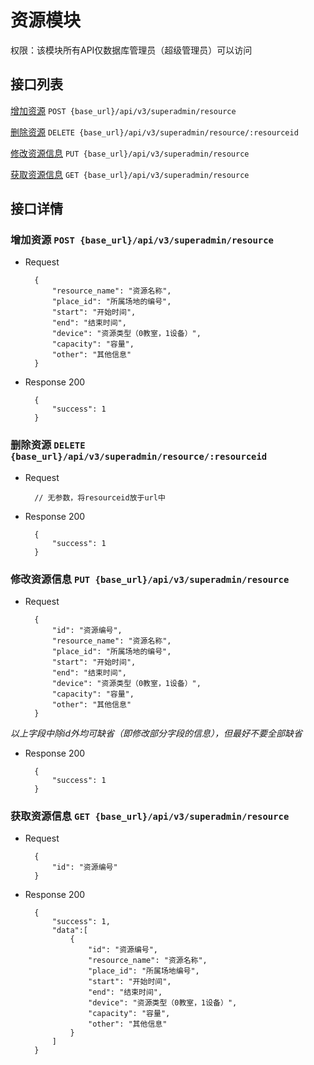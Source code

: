 # 资源模块

权限：该模块所有API仅数据库管理员（超级管理员）可以访问

## 接口列表

[增加资源](#post_resource) `POST {base_url}/api/v3/superadmin/resource`

[删除资源](#delete_resource) `DELETE {base_url}/api/v3/superadmin/resource/:resourceid`

[修改资源信息](#put_resource) `PUT {base_url}/api/v3/superadmin/resource`

[获取资源信息](#get_resource) `GET {base_url}/api/v3/superadmin/resource`

## 接口详情

<a name="post_resource"></a>

### 增加资源 `POST {base_url}/api/v3/superadmin/resource`

+ Request

        {
            "resource_name": "资源名称",
            "place_id": "所属场地的编号",
            "start": "开始时间",
            "end": "结束时间",
            "device": "资源类型（0教室，1设备）",
            "capacity": "容量",
            "other": "其他信息"
        }

+ Response 200

        {
            "success": 1
        }

<a name="delete_resource"></a>

### 删除资源 `DELETE {base_url}/api/v3/superadmin/resource/:resourceid`

+ Request

        // 无参数，将resourceid放于url中

+ Response 200

        {
            "success": 1
        }

<a name="put_resource"></a>

### 修改资源信息 `PUT {base_url}/api/v3/superadmin/resource`

+ Request

        {
            "id": "资源编号",
            "resource_name": "资源名称",
            "place_id": "所属场地的编号",
            "start": "开始时间",
            "end": "结束时间",
            "device": "资源类型（0教室，1设备）",
            "capacity": "容量",
            "other": "其他信息"
        }

_以上字段中除id外均可缺省（即修改部分字段的信息），但最好不要全部缺省_

+ Response 200

        {
            "success": 1
        }

<a name="get_resource"></a>

### 获取资源信息 `GET {base_url}/api/v3/superadmin/resource`

+ Request

        {
            "id": "资源编号"
        }

+ Response 200

        {
            "success": 1,
            "data":[
                {
                    "id": "资源编号",
                    "resource_name": "资源名称",
                    "place_id": "所属场地编号",
                    "start": "开始时间",
                    "end": "结束时间",
                    "device": "资源类型（0教室，1设备）",
                    "capacity": "容量",
                    "other": "其他信息"
                }
            ]
        }
